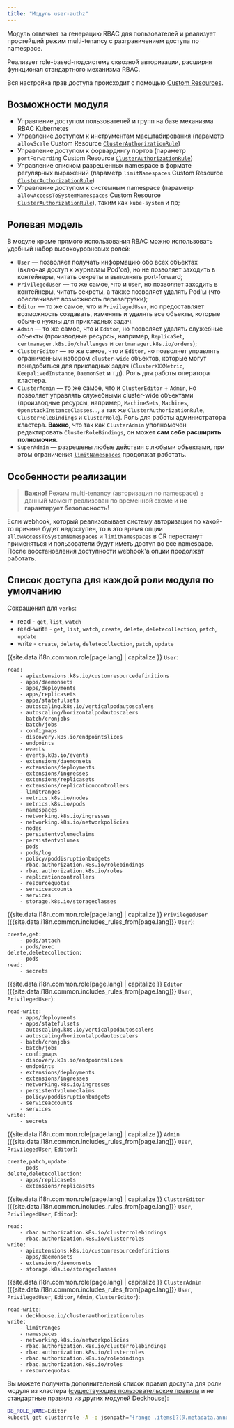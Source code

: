 ```yaml
---
title: "Модуль user-authz"
---
```


Модуль отвечает за генерацию RBAC для пользователей и реализует простейший режим multi-tenancy с разграничением доступа по namespace.

Реализует role-based-подсистему сквозной авторизации, расширяя функционал стандартного механизма RBAC.

Вся настройка прав доступа происходит с помощью [Custom Resources](cr.html).

## Возможности модуля

- Управление доступом пользователей и групп на базе механизма RBAC Kubernetes
- Управление доступом к инструментам масштабирования (параметр `allowScale` Custom Resource [`ClusterAuthorizationRule`](cr.html#clusterauthorizationrule))
- Управление доступом к форвардингу портов (параметр `portForwarding` Custom Resource [`ClusterAuthorizationRule`](cr.html#clusterauthorizationrule))
- Управление списком разрешенных namespace в формате регулярных выражений (параметр `limitNamespaces` Custom Resource [`ClusterAuthorizationRule`](cr.html#clusterauthorizationrule))
- Управление доступом к системным namespace (параметр `allowAccessToSystemNamespaces` Custom Resource [`ClusterAuthorizationRule`](cr.html#clusterauthorizationrule)), таким как `kube-system` и пр;

## Ролевая модель

В модуле кроме прямого использования RBAC можно использовать удобный набор высокоуровневых ролей:
- `User` — позволяет получать информацию обо всех объектах (включая доступ к журналам Pod'ов), но не позволяет заходить в контейнеры, читать секреты и выполнять port-forward;
- `PrivilegedUser` — то же самое, что и `User`, но позволяет заходить в контейнеры, читать секреты, а также позволяет удалять Pod'ы (что обеспечивает возможность перезагрузки);
- `Editor` — то же самое, что и `PrivilegedUser`, но предоставляет возможность создавать, изменять и удалять все объекты, которые обычно нужны для прикладных задач.
- `Admin` — то же самое, что и `Editor`, но позволяет удалять служебные объекты (производные ресурсы, например, `ReplicaSet`, `certmanager.k8s.io/challenges` и `certmanager.k8s.io/orders`);
- `ClusterEditor` — то же самое, что и `Editor`, но позволяет управлять ограниченным набором `cluster-wide` объектов, которые могут понадобиться для прикладных задач (`ClusterXXXMetric`, `KeepalivedInstance`, `DaemonSet` и т.д). Роль для работы оператора кластера.
- `ClusterAdmin` — то же самое, что и `ClusterEditor` + `Admin`, но позволяет управлять служебными cluster-wide объектами (производные ресурсы, например, `MachineSets`, `Machines`, `OpenstackInstanceClasses`..., а так же `ClusterAuthorizationRule`, `ClusterRoleBindings` и `ClusterRole`). Роль для работы администратора кластера. **Важно**, что так как `ClusterAdmin` уполномочен редактировать `ClusterRoleBindings`, он может **сам себе расширить полномочия**.
- `SuperAdmin` — разрешены любые действия с любыми объектами, при этом ограничения [`limitNamespaces`](#возможности-модуля) продолжат работать.

## Особенности реализации

> **Важно!** Режим multi-tenancy (авторизация по namespace) в данный момент реализован по временной схеме и **не гарантирует безопасность!**

Если webhook, который реализовывает систему авторизации по какой-то причине будет недоступен, то в это время опции `allowAccessToSystemNamespaces` и `limitNamespaces` в CR перестанут применяться и пользователи будут иметь доступ во все namespace. После восстановления доступности webhook'а опции продолжат работать.

## Список доступа для каждой роли модуля по умолчанию

Сокращения для `verbs`:
<!-- start user-authz roles placeholder -->
* read - `get`, `list`, `watch`
* read-write - `get`, `list`, `watch`, `create`, `delete`, `deletecollection`, `patch`, `update`
* write - `create`, `delete`, `deletecollection`, `patch`, `update`

{{site.data.i18n.common.role[page.lang] | capitalize }} `User`:

```text
read:
    - apiextensions.k8s.io/customresourcedefinitions
    - apps/daemonsets
    - apps/deployments
    - apps/replicasets
    - apps/statefulsets
    - autoscaling.k8s.io/verticalpodautoscalers
    - autoscaling/horizontalpodautoscalers
    - batch/cronjobs
    - batch/jobs
    - configmaps
    - discovery.k8s.io/endpointslices
    - endpoints
    - events
    - events.k8s.io/events
    - extensions/daemonsets
    - extensions/deployments
    - extensions/ingresses
    - extensions/replicasets
    - extensions/replicationcontrollers
    - limitranges
    - metrics.k8s.io/nodes
    - metrics.k8s.io/pods
    - namespaces
    - networking.k8s.io/ingresses
    - networking.k8s.io/networkpolicies
    - nodes
    - persistentvolumeclaims
    - persistentvolumes
    - pods
    - pods/log
    - policy/poddisruptionbudgets
    - rbac.authorization.k8s.io/rolebindings
    - rbac.authorization.k8s.io/roles
    - replicationcontrollers
    - resourcequotas
    - serviceaccounts
    - services
    - storage.k8s.io/storageclasses
```

{{site.data.i18n.common.role[page.lang] | capitalize }} `PrivilegedUser` ({{site.data.i18n.common.includes_rules_from[page.lang]}} `User`):

```text
create,get:
    - pods/attach
    - pods/exec
delete,deletecollection:
    - pods
read:
    - secrets
```

{{site.data.i18n.common.role[page.lang] | capitalize }} `Editor` ({{site.data.i18n.common.includes_rules_from[page.lang]}} `User`, `PrivilegedUser`):

```text
read-write:
    - apps/deployments
    - apps/statefulsets
    - autoscaling.k8s.io/verticalpodautoscalers
    - autoscaling/horizontalpodautoscalers
    - batch/cronjobs
    - batch/jobs
    - configmaps
    - discovery.k8s.io/endpointslices
    - endpoints
    - extensions/deployments
    - extensions/ingresses
    - networking.k8s.io/ingresses
    - persistentvolumeclaims
    - policy/poddisruptionbudgets
    - serviceaccounts
    - services
write:
    - secrets
```

{{site.data.i18n.common.role[page.lang] | capitalize }} `Admin` ({{site.data.i18n.common.includes_rules_from[page.lang]}} `User`, `PrivilegedUser`, `Editor`):

```text
create,patch,update:
    - pods
delete,deletecollection:
    - apps/replicasets
    - extensions/replicasets
```

{{site.data.i18n.common.role[page.lang] | capitalize }} `ClusterEditor` ({{site.data.i18n.common.includes_rules_from[page.lang]}} `User`, `PrivilegedUser`, `Editor`):

```text
read:
    - rbac.authorization.k8s.io/clusterrolebindings
    - rbac.authorization.k8s.io/clusterroles
write:
    - apiextensions.k8s.io/customresourcedefinitions
    - apps/daemonsets
    - extensions/daemonsets
    - storage.k8s.io/storageclasses
```

{{site.data.i18n.common.role[page.lang] | capitalize }} `ClusterAdmin` ({{site.data.i18n.common.includes_rules_from[page.lang]}} `User`, `PrivilegedUser`, `Editor`, `Admin`, `ClusterEditor`):

```text
read-write:
    - deckhouse.io/clusterauthorizationrules
write:
    - limitranges
    - namespaces
    - networking.k8s.io/networkpolicies
    - rbac.authorization.k8s.io/clusterrolebindings
    - rbac.authorization.k8s.io/clusterroles
    - rbac.authorization.k8s.io/rolebindings
    - rbac.authorization.k8s.io/roles
    - resourcequotas
```
<!-- end user-authz roles placeholder -->

Вы можете получить дополнительный список правил доступа для роли модуля из кластера ([существующие пользовательские правила](usage.html#customizing-rights-of-high-level-roles) и не стандартные правила из других модулей Deckhouse):

```bash
D8_ROLE_NAME=Editor
kubectl get clusterrole -A -o jsonpath="{range .items[?(@.metadata.annotations.user-authz\.deckhouse\.io/access-level=='$D8_ROLE_NAME')]}{.rules}{'\n'}{end}" | jq -s add
```
